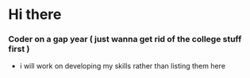 # Hi there

### Coder on a gap year ( just wanna get rid of the college stuff first )
   - i will work on developing my skills rather than listing them here
